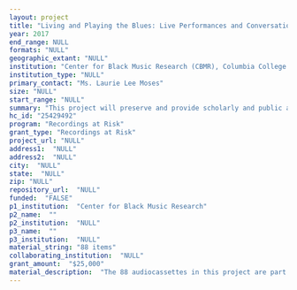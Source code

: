 ```yaml
--- 
layout: project 
title: "Living and Playing the Blues: Live Performances and Conversations with Chicago Blues People, a Collection of Interviews and Recordings by Cultural Anthropologist Dr. Caleb Dube."
year: 2017
end_range: NULL
formats: "NULL"
geographic_extant: "NULL"
institution: "Center for Black Music Research (CBMR), Columbia College Chicago"
institution_type: "NULL"
primary_contact: "Ms. Laurie Lee Moses"
size: "NULL"
start_range: "NULL"
summary: "This project will preserve and provide scholarly and public access to over 120 hours of recordings of in-depth interviews with Chicago blues musicians, producers, and presenters, including informal live performances, conducted by DePaul University sociologist and cultural anthropologist, Dr. Caleb Dube. These interviews give unique insight into the work life of practitioners of this foundational African-American art form, one with both a strong local profile and global reach. The project will: 1. digitize 88 audiocassette recordings for long term preservation; 2. create and disseminate collection metadata via publicly accessible online resources, including consortial library and cultural content platforms; 3. provide public onsite access to the digital content; 4. obtain permissions for online digital content access; 5. reach out to faculty, researchers, students, musicians, arts and community groups, and the general public to promote use of these resources in academic and personal research, course development, class projects, and creative work."
hc_id: "25429492"
program: "Recordings at Risk"
grant_type: "Recordings at Risk"
project_url: "NULL"
address1:  "NULL"
address2:  "NULL"
city:  "NULL"
state:  "NULL"
zip: "NULL"
repository_url:  "NULL"
funded:  "FALSE"
p1_institution:  "Center for Black Music Research"
p2_name:  ""
p2_institution:  "NULL"
p3_name:  ""
p3_institution:  "NULL"
material_string: "88 items"
collaborating_institution:  "NULL"
grant_amount:  "$25,000"
material_description:  "The 88 audiocassettes in this project are part of a larger research collection (31 linear feet) related to Chicago blues musicians and their lives that form part of Dr. Caleb Dube’s doctoral dissertation fieldwork in cultural anthropology. There are 37 separate oral history interviews with 29 individuals and bands complemented by 18 informal conversational and music making sessions recorded from 1995-2005. All materials are currently available for public use onsite at the CBMR. Dr. Dube’s interviews began with musicians and expanded to include venue owners, record label managers, a librarian and City of Chicago arts administrators and programming staff. The performances include recordings of live music in clubs and in informal settings and at presentations from “Blues in the Schools”, a program that brought blues musicians to Chicago Public Schools and explored the use of blues music as an educational tool. The collection was donated to the CBMR by Dube’s spouse a year after his death in 2006. In 2012, the collection was described and organized into five series through a grant funded project with the Black Metropolis Research Consortium (BMRC). The materials encompassed in this proposal are from series V, subseries 2 and 3. Subseries 2 contains Dube’s coursework and dissertation materials. Subseries 3 contains supplemental fieldwork and scholarly research. Both subseries are arranged chronologically by date of recording (where known). Finding aids and descriptive information about the collections are available on these sites: the CBMR (http://www.colum.edu/cbmr); the BMRC (https://bmrcprocessingproject.uchicago.edu/content/finding-aids), the CBMR Collections database online (http://cbmr-webapps.colum.edu/archon/), and Explore Chicago Collections ( http://explore.chicagocollections.org/)."
---
```

